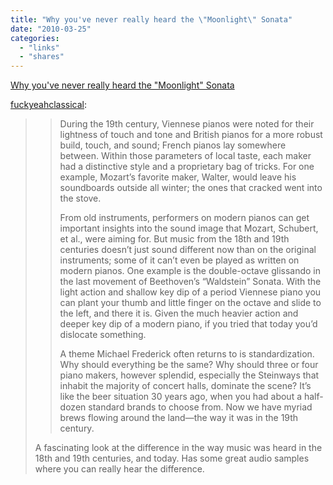 ```yaml
---
title: "Why you've never really heard the \"Moonlight\" Sonata"
date: "2010-03-25"
categories: 
  - "links"
  - "shares"
---
```


[Why you've never really heard the "Moonlight" Sonata](http://www.slate.com/id/2245891)

[fuckyeahclassical](http://fuckyeahclassical.tumblr.com/post/426401398/why-youve-never-really-heard-the-moonlight-sonata):

> > During the 19th century, Viennese pianos were noted for their lightness of touch and tone and British pianos for a more robust build, touch, and sound; French pianos lay somewhere between. Within those parameters of local taste, each maker had a distinctive style and a proprietary bag of tricks. For one example, Mozart’s favorite maker, Walter, would leave his soundboards outside all winter; the ones that cracked went into the stove.
> > 
> > From old instruments, performers on modern pianos can get important insights into the sound image that Mozart, Schubert, et al., were aiming for. But music from the 18th and 19th centuries doesn’t just sound different now than on the original instruments; some of it can’t even be played as written on modern pianos. One example is the double-octave glissando in the last movement of Beethoven’s “Waldstein” Sonata. With the light action and shallow key dip of a period Viennese piano you can plant your thumb and little finger on the octave and slide to the left, and there it is. Given the much heavier action and deeper key dip of a modern piano, if you tried that today you’d dislocate something.
> > 
> > A theme Michael Frederick often returns to is standardization. Why should everything be the same? Why should three or four piano makers, however splendid, especially the Steinways that inhabit the majority of concert halls, dominate the scene? It’s like the beer situation 30 years ago, when you had about a half-dozen standard brands to choose from. Now we have myriad brews flowing around the land—the way it was in the 19th century.
> 
> A fascinating look at the difference in the way music was heard in the 18th and 19th centuries, and today. Has some great audio samples where you can really hear the difference.

